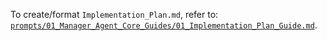 To create/format `Implementation_Plan.md`, refer to: [`prompts/01_Manager_Agent_Core_Guides/01_Implementation_Plan_Guide.md`](prompts/01_Manager_Agent_Core_Guides/01_Implementation_Plan_Guide.md).

